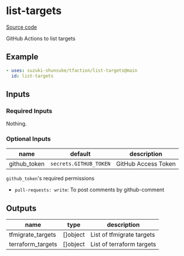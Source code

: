# list-targets

[Source code](https://github.com/suzuki-shunsuke/tfaction/tree/main/list-targets)

GitHub Actions to list targets

## Example

```yaml
- uses: suzuki-shunsuke/tfaction/list-targets@main
  id: list-targets
```

## Inputs

### Required Inputs

Nothing.

### Optional Inputs

name | default | description
--- | --- | ---
github_token | `secrets.GITHUB_TOKEN` | GitHub Access Token

`github_token`'s required permissions

* `pull-requests: write`: To post comments by github-comment

## Outputs

name | type | description
--- | --- | ---
tfmigrate_targets | []object | List of tfmigrate targets
terraform_targets | []object | List of terraform targets

